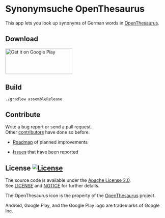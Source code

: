 # Synonymsuche OpenThesaurus

This app lets you look up synonyms of German words in [OpenThesaurus].

## Download

<a href='https://play.google.com/store/apps/details?id=sfischer13.openthesaurus'><img alt='Get it on Google Play' src='https://play.google.com/intl/de_de/badges/images/generic/en_badge_web_generic.png' width='210' height='80'/></a>

## Build

```./gradlew assembleRelease```

## Contribute

Write a bug report or send a pull request.  
Other [contributors](https://github.com/sfischer13/robot-openthesaurus/graphs/contributors) have done so before.

* [Roadmap](TODO.md) of planned improvements

* [Issues](https://github.com/sfischer13/robot-openthesaurus/issues) that have been reported

## License [![License](https://img.shields.io/github/license/sfischer13/robot-openthesaurus.svg)](LICENSE)

The source code is available under the [Apache License 2.0](http://www.apache.org/licenses/LICENSE-2.0).  
See [LICENSE](LICENSE) and [NOTICE](NOTICE) for further details.

The OpenThesaurus icon is the property of the [OpenThesaurus] project.

Android, Google Play, and the Google Play logo are trademarks of Google Inc.

[OpenThesaurus]: (https://www.openthesaurus.de/)
